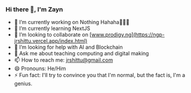 ### Hi there 👋, I'm Zayn

- 🔭 I’m currently working on Nothing Hahaha🤣😂😛
- 🌱 I’m currently learning NextJS
- 👯 I’m looking to collaborate on [www.prodigy.ng](https://ngp-jrshittu.vercel.app/index.html)
- 🤔 I’m looking for help with AI and Blockchain
- 💬 Ask me about teaching computing and digital making
- 📫 How to reach me: jrshittu@gmail.com
- 😄 Pronouns: He/Him
- ⚡ Fun fact: I'll try to convince you that I'm normal, but the fact is, I'm a genius.

